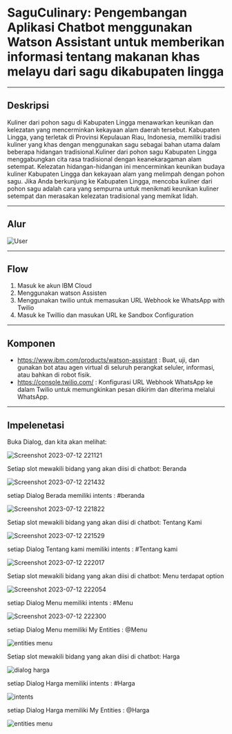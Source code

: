 # SaguCulinary: Pengembangan Aplikasi Chatbot menggunakan Watson Assistant untuk memberikan informasi tentang makanan khas melayu dari sagu dikabupaten lingga

------------------------------
Deskripsi
-----------------------------------------------
Kuliner dari pohon sagu di Kabupaten Lingga menawarkan keunikan dan kelezatan yang mencerminkan kekayaan alam daerah tersebut. Kabupaten Lingga, yang terletak di Provinsi Kepulauan Riau, Indonesia, memiliki tradisi kuliner yang khas dengan menggunakan sagu sebagai bahan utama dalam beberapa hidangan tradisional.Kuliner dari pohon sagu Kabupaten Lingga menggabungkan cita rasa tradisional dengan keanekaragaman alam setempat. Kelezatan hidangan-hidangan ini mencerminkan keunikan budaya kuliner Kabupaten Lingga dan kekayaan alam yang melimpah dengan pohon sagu. Jika Anda berkunjung ke Kabupaten Lingga, mencoba kuliner dari pohon sagu adalah cara yang sempurna untuk menikmati keunikan kuliner setempat dan merasakan kelezatan tradisional yang memikat lidah.

-----------------------------------------
Alur 
-----------------------------------------
![User](https://github.com/phrzl/Capstone-projeck-IL/assets/95897478/3f04e125-fa40-4d9a-94ad-59e1654ba438)

----------------------------------------
Flow
----------------------------------------
1. Masuk ke akun IBM Cloud
2. Menggunakan watson Assisten 
4. Menggunakan twilio untuk memasukan URL Webhook ke WhatsApp with Twilio
5. Masuk ke Twillio dan masukan URL ke Sandbox Configuration
----------------------------------------
Komponen 
----------------------------------------

- https://www.ibm.com/products/watson-assistant : Buat, uji, dan gunakan bot atau agen virtual di seluruh perangkat seluler, informasi, atau bahkan di robot fisik.
- https://console.twilio.com/ : Konfigurasi URL Webhook WhatsApp ke dalam Twilio untuk memungkinkan pesan dikirim dan diterima melalui WhatsApp.

----------------------------------------
Impelenetasi 
----------------------------------------
Buka Dialog, dan kita akan melihat:

![Screenshot 2023-07-12 221121](https://github.com/phrzl/Capstone-projeck-IL/assets/95897478/748ceda1-c9bc-4daa-86d8-74ae0785fda7)

Setiap slot mewakili bidang yang akan diisi di chatbot: Beranda 

![Screenshot 2023-07-12 221432](https://github.com/phrzl/Capstone-projeck-IL/assets/95897478/21f16834-3f5b-458a-9ebb-186eedb3b62c)

setiap Dialog Berada memiliki intents : #beranda

![Screenshot 2023-07-12 221822](https://github.com/phrzl/Capstone-projeck-IL/assets/95897478/eca5c282-3f5a-4432-ae1e-bd8b99444100)


Setiap slot mewakili bidang yang akan diisi di chatbot: Tentang Kami

![Screenshot 2023-07-12 221529](https://github.com/phrzl/Capstone-projeck-IL/assets/95897478/a4b7e93d-5a87-416d-a8e5-395773660df6)

setiap Dialog Tentang kami memiliki intents : #Tentang kami

![Screenshot 2023-07-12 222017](https://github.com/phrzl/Capstone-projeck-IL/assets/95897478/5b548ff7-3aa9-4296-a0ae-5ca164ec3b1a)

Setiap slot mewakili bidang yang akan diisi di chatbot: Menu terdapat option 

![Screenshot 2023-07-12 222054](https://github.com/phrzl/Capstone-projeck-IL/assets/95897478/a5081ddd-c03d-4274-9b24-915ef2af123a)

setiap Dialog Menu memiliki intents : #Menu

![Screenshot 2023-07-12 222300](https://github.com/phrzl/Capstone-projeck-IL/assets/95897478/738f7817-3b2c-4915-9d3c-77880cd1c3bb)

setiap Dialog Menu memiliki My Entities : @Menu

![entities menu](https://github.com/phrzl/Capstone-projeck-IL/assets/95897478/865a798b-d4f7-4979-9a85-9eb2b611fc8a)

Setiap slot mewakili bidang yang akan diisi di chatbot: Harga

![dialog harga](https://github.com/phrzl/Capstone-projeck-IL/assets/95897478/d98d784f-79cd-4681-9d9a-2b6a26afac3d)

setiap Dialog Harga memiliki intents : #Harga

![intents](https://github.com/phrzl/Capstone-projeck-IL/assets/95897478/4004d6e2-7341-4685-9e3b-07203ccc2006)

setiap Dialog Harga memiliki My Entities : @Harga

![entities menu](https://github.com/phrzl/Capstone-projeck-IL/assets/95897478/413a15a9-1e7b-40bc-a16d-4aaea94f8002)


















































































